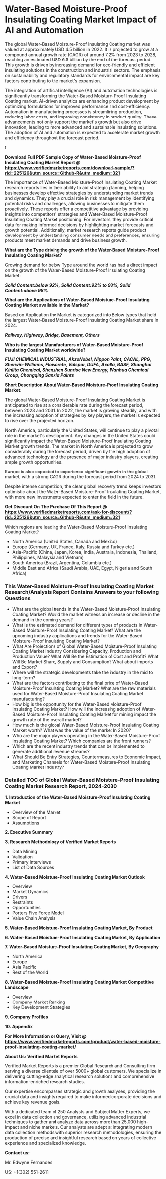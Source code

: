 <meta name="title" content="Global Water-Based Moisture-Proof Insulating Coating Market Impact of AI and Automation"><meta name="description" content="The global Water-Based Moisture-Proof Insulating Coating market was valued at approximately USD 4.5 billion in 2022. It is projected to grow at a compound annual growt"><meta name="title" content="Water-Based Moisture-Proof Insulating Coating Market Size, Share, Scope, Trends, Growth, Opportunities, Analysis, Forecast"><h1>Water-Based Moisture-Proof Insulating Coating Market Impact of AI and Automation</h1><p>The global Water-Based Moisture-Proof Insulating Coating market was valued at approximately USD 4.5 billion in 2022. It is projected to grow at a compound annual growth rate (CAGR) of around 7.2% from 2023 to 2028, reaching an estimated USD 6.5 billion by the end of the forecast period. This growth is driven by increasing demand for eco-friendly and efficient insulating solutions in the construction and industrial sectors. The emphasis on sustainability and regulatory standards for environmental impact are key factors contributing to the market's expansion.</p><p>The integration of artificial intelligence (AI) and automation technologies is significantly transforming the Water-Based Moisture-Proof Insulating Coating market. AI-driven analytics are enhancing product development by optimizing formulations for improved performance and cost-efficiency. Automation in manufacturing processes is streamlining production, reducing labor costs, and improving consistency in product quality. These advancements not only support the market's growth but also drive innovation, leading to more advanced and sustainable insulating solutions. The adoption of AI and automation is expected to accelerate market growth and efficiency throughout the forecast period.</p>t</p><p id="" class=""><strong>Download Full PDF Sample Copy of Water-Based Moisture-Proof Insulating Coating Market Report @ <a href="https://www.verifiedmarketreports.com/download-sample/?rid=225126&utm_source=Github-R&utm_medium=321" target="_blank">https://www.verifiedmarketreports.com/download-sample/?rid=225126&utm_source=Github-R&utm_medium=321</a></strong></p><p>The importance of&nbsp;Water-Based Moisture-Proof Insulating Coating Market research reports lies in their ability to aid strategic planning, helping businesses develop effective strategies by understanding market trends and dynamics. They play a crucial role in risk management by identifying potential risks and challenges, allowing businesses to mitigate them proactively. These reports offer a competitive advantage by providing insights into competitors' strategies and Water-Based Moisture-Proof Insulating Coating Market positioning. For investors, they provide critical data for making informed decisions by highlighting market forecasts and growth potential. Additionally, market research reports guide product development by understanding consumer needs and preferences, ensuring products meet market demands and drive business growth.</p><p><strong>What are the&nbsp;Type driving the growth of the Water-Based Moisture-Proof Insulating Coating Market?</strong></p><p id="" class="">Growing demand for below Type around the world has had a direct impact on the growth of the Water-Based Moisture-Proof Insulating Coating Market:</p><em><strong>Solid Content:below 92%, Solid Content:92% to 98%, Solid Content:above 98%</strong></em></p><strong>What are the&nbsp;Applications&nbsp;of Water-Based Moisture-Proof Insulating Coating Market available in the Market?</strong></p><p id="" class="">Based on Application the Market is categorized into Below types that held the largest Water-Based Moisture-Proof Insulating Coating Market share In 2024.</p><em><strong>Railway, Highway, Bridge, Basement, Others</strong></em></p><strong>Who is the largest Manufacturers of Water-Based Moisture-Proof Insulating Coating Market worldwide?</strong></p><p><em><strong>FUJI CHEMICAL INDUSTRIAL, AkzoNobel, Nippon Paint, CACAL, PPG, Sherwin-Williams, Flowcrete, Valspar, DUFA, Axalta, BASF, Shanghai Kinlita Chemical, Shenzhen Sunrise New Energy, Wanhua Chemical Group, Chongqing Sanxia Paints</strong></em></p><p id="" class=""><strong>Short Description About Water-Based Moisture-Proof Insulating Coating Market:</strong></p><p>The global Water-Based Moisture-Proof Insulating Coating Market is anticipated to rise at a considerable rate during the forecast period, between 2023 and 2031. In 2022, the market is growing steadily, and with the increasing adoption of strategies by key players, the market is expected to rise over the projected horizon.</p><p>North America, particularly the United States, will continue to play a pivotal role in the market's development. Any changes in the United States could significantly impact the Water-Based Moisture-Proof Insulating Coating Market growth trends. The market in North America is projected to grow considerably during the forecast period, driven by the high adoption of advanced technology and the presence of major industry players, creating ample growth opportunities.</p><p>Europe is also expected to experience significant growth in the global market, with a strong CAGR during the forecast period from 2024 to 2031.</p><p>Despite intense competition, the clear global recovery trend keeps investors optimistic about the Water-Based Moisture-Proof Insulating Coating Market, with more new investments expected to enter the field in the future.</p><p id="" class=""><strong>Get Discount On The Purchase Of This Report @ <a href="https://www.verifiedmarketreports.com/ask-for-discount/?rid=225126&utm_source=Github-R&utm_medium=321" target="_blank">https://www.verifiedmarketreports.com/ask-for-discount/?rid=225126&utm_source=Github-R&utm_medium=321</a></strong></p>Which regions are leading the Water-Based Moisture-Proof Insulating Coating Market?</p><ul><li>North America (United States, Canada and Mexico)</li><li>Europe (Germany, UK, France, Italy, Russia and Turkey etc.)</li><li>Asia-Pacific (China, Japan, Korea, India, Australia, Indonesia, Thailand, Philippines, Malaysia and Vietnam)</li><li>South America (Brazil, Argentina, Columbia etc.)</li><li>Middle East and Africa (Saudi Arabia, UAE, Egypt, Nigeria and South Africa)</li></ul><h3 id="" class="">This Water-Based Moisture-Proof Insulating Coating Market Research/Analysis Report Contains Answers to your following Questions</h3><ul><li>What are the global trends in the Water-Based Moisture-Proof Insulating Coating Market? Would the market witness an increase or decline in the demand in the coming years?</li><li>What is the estimated demand for different types of products in Water-Based Moisture-Proof Insulating Coating Market? What are the upcoming industry applications and trends for the Water-Based Moisture-Proof Insulating Coating Market?</li><li>What Are Projections of Global Water-Based Moisture-Proof Insulating Coating Market Industry Considering Capacity, Production and Production Value? What Will Be the Estimation of Cost and Profit? What Will Be Market Share, Supply and Consumption? What about imports and Export?</li><li>Where will the strategic developments take the industry in the mid to long-term?</li><li>What are the factors contributing to the final price of Water-Based Moisture-Proof Insulating Coating Market? What are the raw materials used for Water-Based Moisture-Proof Insulating Coating Market manufacturing?</li><li>How big is the opportunity for the Water-Based Moisture-Proof Insulating Coating Market? How will the increasing adoption of Water-Based Moisture-Proof Insulating Coating Market for mining impact the growth rate of the overall market?</li><li>How much is the global Water-Based Moisture-Proof Insulating Coating Market worth? What was the value of the market In 2020?</li><li>Who are the major players operating in the Water-Based Moisture-Proof Insulating Coating Market? Which companies are the front runners?</li><li>Which are the recent industry trends that can be implemented to generate additional revenue streams?</li><li>What Should Be Entry Strategies, Countermeasures to Economic Impact, and Marketing Channels for Water-Based Moisture-Proof Insulating Coating Market Industry?</li></ul><h3 id="" class="">Detailed TOC of Global Water-Based Moisture-Proof Insulating Coating Market Research Report, 2024-2030</h3><p id="" class=""><strong>1. Introduction of the Water-Based Moisture-Proof Insulating Coating Market</strong></p><ul><li>Overview of the Market</li><li>Scope of Report</li><li>Assumptions</li></ul><p id="" class=""><strong>2. Executive Summary</strong></p><p id="" class=""><strong>3. Research Methodology of Verified Market Reports</strong></p><ul><li>Data Mining</li><li>Validation</li><li>Primary Interviews</li><li>List of Data Sources</li></ul><p id="" class=""><strong>4. Water-Based Moisture-Proof Insulating Coating Market Outlook</strong></p><ul><li>Overview</li><li>Market Dynamics</li><li>Drivers</li><li>Restraints</li><li>Opportunities</li><li>Porters Five Force Model</li><li>Value Chain Analysis</li></ul><p id="" class=""><strong>5. Water-Based Moisture-Proof Insulating Coating Market, By Product</strong></p><p id="" class=""><strong>6. Water-Based Moisture-Proof Insulating Coating Market, By Application</strong></p><p id="" class=""><strong>7. Water-Based Moisture-Proof Insulating Coating Market, By Geography</strong></p><ul><li>North America</li><li>Europe</li><li>Asia Pacific</li><li>Rest of the World</li></ul><p id="" class=""><strong>8. Water-Based Moisture-Proof Insulating Coating Market Competitive Landscape</strong></p><ul><li>Overview</li><li>Company Market Ranking</li><li>Key Development Strategies</li></ul><p id="" class=""><strong>9. Company Profiles</strong></p><p id="" class=""><strong>10. Appendix</strong></p><p id="" class=""><strong>For More Information or Query, Visit @ <a href="https://www.verifiedmarketreports.com/product/water-based-moisture-proof-insulating-coating-market/" target="_blank">https://www.verifiedmarketreports.com/product/water-based-moisture-proof-insulating-coating-market/</a></strong></p><p id="" class=""><strong>About Us: Verified Market Reports</strong></p><p id="" class="">Verified Market Reports is a premier Global Research and Consulting firm serving a diverse clientele of over 5000+ global customers. We specialize in delivering cutting-edge analytical research solutions and comprehensive information-enriched research studies.</p><p id="" class="">Our expertise encompasses strategic and growth analyses, providing the crucial data and insights required to make informed corporate decisions and achieve key revenue goals.</p><p id="" class="">With a dedicated team of 250 Analysts and Subject Matter Experts, we excel in data collection and governance, utilizing advanced industrial techniques to gather and analyze data across more than 25,000 high-impact and niche markets. Our analysts are adept at integrating modern data collection methods with superior research methodologies, ensuring the production of precise and insightful research based on years of collective experience and specialized knowledge.</p><p id="" class=""><strong>Contact us:</strong></p><p id="" class="">Mr. Edwyne Fernandes</p><p id="" class="">US: +1(302) 551-2611</p>
